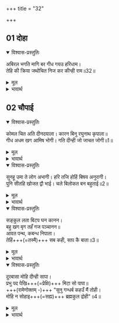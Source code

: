 +++
title = "32"

+++


## 01 दोहा
<details open><summary>विश्वास-प्रस्तुतिः</summary>

अबिरल भगति मागि बर गीध गयउ हरिधाम।  
तेहि की क्रिया जथोचित निज कर कीन्ही राम॥32॥  
</details>

<details><summary>मूल</summary>

अबिरल भगति मागि बर गीध गयउ हरिधाम।  
तेहि की क्रिया जथोचित निज कर कीन्ही राम॥32॥  
</details>

<details><summary>भावार्थ</summary>

अखण्ड भक्ति का वर माँगकर गृध्रराज जटायु श्री हरि के परमधाम को चला गया। श्री रामचन्द्रजी ने उसकी (दाहकर्म आदि सारी) क्रियाएँ यथायोग्य अपने हाथों से कीं॥32॥  
</details>





## 02 चौपाई
<details open><summary>विश्वास-प्रस्तुतिः</summary>

कोमल चित अति दीनदयाला। कारन बिनु रघुनाथ कृपाला॥  
गीध अधम खग आमिष भोगी। गति दीन्ही जो जाचत जोगी॥1॥  
</details>

<details><summary>मूल</summary>

कोमल चित अति दीनदयाला। कारन बिनु रघुनाथ कृपाला॥  
गीध अधम खग आमिष भोगी। गति दीन्ही जो जाचत जोगी॥1॥  
</details>

<details><summary>भावार्थ</summary>

श्री रघुनाथजी अत्यन्त कोमल चित्त वाले, दीनदयालु और बिना ही करण कृपालु हैं। गीध (पक्षियों में भी) अधम पक्षी और मांसाहारी था, उसको भी वह दुर्लभ गति दी, जिसे योगीजन माँगते रहते हैं॥1॥  
</details>

<details open><summary>विश्वास-प्रस्तुतिः</summary>

सुनहू उमा ते लोग अभागी। हरि तजि होहिं बिषय अनुरागी।  
पुनि सीतहि खोजत द्वौ भाई। चले बिलोकत बन बहुताई॥2॥  
</details>

<details><summary>मूल</summary>

सुनहू उमा ते लोग अभागी। हरि तजि होहिं बिषय अनुरागी।  
पुनि सीतहि खोजत द्वौ भाई। चले बिलोकत बन बहुताई॥2॥  
</details>

<details><summary>भावार्थ</summary>

(शिवजी कहते हैं-) हे पार्वती! सुनो, वे लोग अभागे हैं, जो भगवान्‌ को छोडकर विषयों से अनुराग करते हैं। फिर दोनों भाई सीताजी को खोजते हुए आगे चले। वे वन की सघनता देखते जाते हैं॥2॥  
</details>

<details open><summary>विश्वास-प्रस्तुतिः</summary>

सङ्कुल लता बिटप घन कानन।  
बहु खग मृग तहँ गज पञ्चानन॥  
आवत पन्थ, कबन्ध निपाता।  
तेहिं+++(=तस्मै)+++ सब कही, साप कै बाता॥3॥  
</details>

<details><summary>मूल</summary>

सङ्कुल लता बिटप घन कानन। बहु खग मृग तहँ गज पञ्चानन॥  
आवत पन्थ कबन्ध निपाता। तेहिं सब कही साप कै बाता॥3॥  
</details>

<details><summary>भावार्थ</summary>

वह सघन वन लताओं और वृक्षों से भरा है। उसमें बहुत से पक्षी, मृग, हाथी और सिंह रहते हैं। श्री रामजी ने रास्ते में आते हुए कबन्ध राक्षस को मार डाला। उसने अपने शाप की सारी बात कही॥3॥  
</details>

<details open><summary>विश्वास-प्रस्तुतिः</summary>

दुरबासा मोहि दीन्ही सापा।  
प्रभु पद पेखि+++(=प्रेक्षि)+++ मिटा सो पापा॥  
+++(रामेणोक्तम् -)+++ "सुनु गन्धर्ब कहउँ मैं तोही।  
मोहि न सोहाइ+++(=सह्य)+++ ब्रह्मकुल द्रोही"॥4॥  
</details>

<details><summary>मूल</summary>

दुरबासा मोहि दीन्ही सापा। प्रभु पद पेखि मिटा सो पापा॥  
सुनु गन्धर्ब कहउँ मैं तोही। मोहि न सोहाइ ब्रह्मकुल द्रोही॥4॥  
</details>

<details><summary>भावार्थ</summary>

(वह बोला-) दुर्वासाजी ने मुझे शाप दिया था। अब प्रभु के चरणों को देखने से वह पाप मिट गया। (श्री रामजी ने कहा-) हे गन्धर्व! सुनो, मैं तुम्हें कहता हूँ, ब्राह्मणकुल से द्रोह करने वाला मुझे नहीं सुहाता॥4॥  
</details>


